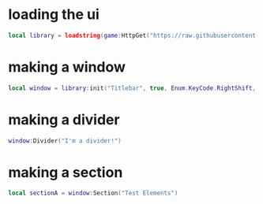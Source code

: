 # loading the ui

```lua
local library = loadstring(game:HttpGet("https://raw.githubusercontent.com/CoolManYesYes/RealUiLib/refs/heads/main/Source.lua"))()
````

# making a window

```lua
local window = library:init("Titlebar", true, Enum.KeyCode.RightShift, true)
```

# making a divider

```lua
window:Divider("I'm a divider!")
```

# making a section

```lua
local sectionA = window:Section("Test Elements")
```
